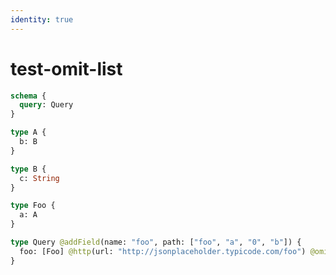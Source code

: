 ```yaml
---
identity: true
---
```


# test-omit-list

```graphql @schema
schema {
  query: Query
}

type A {
  b: B
}

type B {
  c: String
}

type Foo {
  a: A
}

type Query @addField(name: "foo", path: ["foo", "a", "0", "b"]) {
  foo: [Foo] @http(url: "http://jsonplaceholder.typicode.com/foo") @omit
}
```
